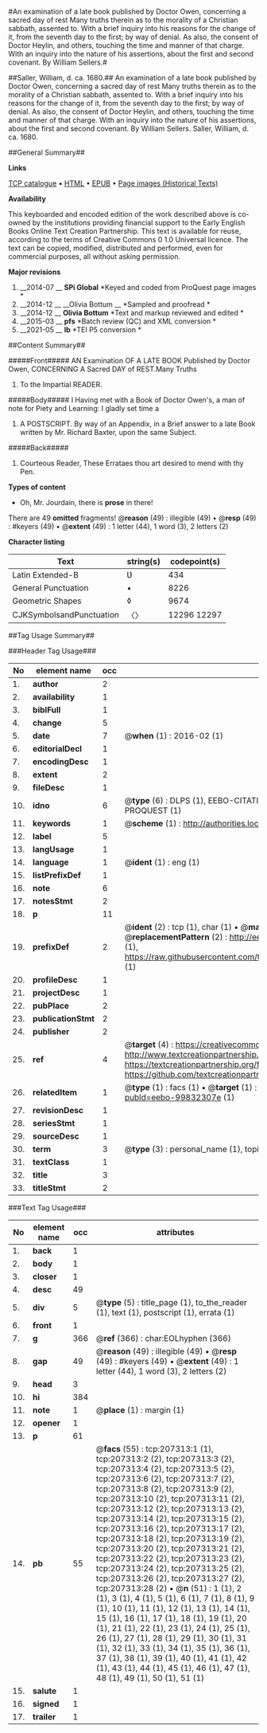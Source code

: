 #An examination of a late book published by Doctor Owen, concerning a sacred day of rest Many truths therein as to the morality of a Christian sabbath, assented to. With a brief inquiry into his reasons for the change of it, from the seventh day to the first; by way of denial. As also, the consent of Doctor Heylin, and others, touching the time and manner of that charge. With an inquiry into the nature of his assertions, about the first and second covenant. By William Sellers.#

##Saller, William, d. ca. 1680.##
An examination of a late book published by Doctor Owen, concerning a sacred day of rest Many truths therein as to the morality of a Christian sabbath, assented to. With a brief inquiry into his reasons for the change of it, from the seventh day to the first; by way of denial. As also, the consent of Doctor Heylin, and others, touching the time and manner of that charge. With an inquiry into the nature of his assertions, about the first and second covenant. By William Sellers.
Saller, William, d. ca. 1680.

##General Summary##

**Links**

[TCP catalogue](http://www.ota.ox.ac.uk/tcp/)  • 
[HTML](http://tei.it.ox.ac.uk/tcp/Texts-HTML/free/B29/B29258.html)  • 
[EPUB](http://tei.it.ox.ac.uk/tcp/Texts-EPUB/free/B29/B29258.epub) • 
[Page images (Historical Texts)](https://historicaltexts.jisc.ac.uk/eebo-99832307e)

**Availability**

This keyboarded and encoded edition of the work described above is co-owned by the
    institutions providing financial support to the Early English Books Online Text Creation
    Partnership. This text is available for reuse, according to the terms of  Creative Commons 0 1.0 Universal
    licence. The text can be copied, modified, distributed and performed, even for commercial
    purposes, all without asking permission.

**Major revisions**

1. __2014-07 __ __SPi Global__ *Keyed and coded from ProQuest page images *
1. __2014-12 __ __Olivia Bottum __ *Sampled and proofread *
1. __2014-12 __ __Olivia Bottum__ *Text and markup reviewed and edited *
1. __2015-03 __ __pfs__ *Batch review (QC) and XML conversion *
1. __2021-05 __ __lb__ *TEI P5 conversion *

##Content Summary##

#####Front#####
AN Examination OF A LATE BOOK Published by Doctor Owen, CONCERNING A Sacred DAY of REST.Many Truths 
1. To the Impartial READER.

#####Body#####
I Having met with a Book of Doctor Owen's, a man of note for Piety and Learning: I gladly set time a
1. A POSTSCRIPT. By way of an Appendix, in a Brief answer to a late Book written by Mr. Richard Baxter, upon the same Subject.

#####Back#####

1. Courteous Reader, These Errataes thou art desired to mend with thy Pen.

**Types of content**

  * Oh, Mr. Jourdain, there is **prose** in there!

There are 49 **omitted** fragments! 
 @__reason__ (49) : illegible (49)  •  @__resp__ (49) : #keyers (49)  •  @__extent__ (49) : 1 letter (44), 1 word (3), 2 letters (2)

**Character listing**


|Text|string(s)|codepoint(s)|
|---|---|---|
|Latin Extended-B|Ʋ|434|
|General Punctuation|•|8226|
|Geometric Shapes|◊|9674|
|CJKSymbolsandPunctuation|〈〉|12296 12297|

##Tag Usage Summary##

###Header Tag Usage###

|No|element name|occ|attributes|
|---|---|---|---|
|1.|__author__|2||
|2.|__availability__|1||
|3.|__biblFull__|1||
|4.|__change__|5||
|5.|__date__|7| @__when__ (1) : 2016-02 (1)|
|6.|__editorialDecl__|1||
|7.|__encodingDesc__|1||
|8.|__extent__|2||
|9.|__fileDesc__|1||
|10.|__idno__|6| @__type__ (6) : DLPS (1), EEBO-CITATION (1), VID (1), EEBO-PROQUEST (1), STC (1), PROQUEST (1)|
|11.|__keywords__|1| @__scheme__ (1) : http://authorities.loc.gov/ (1)|
|12.|__label__|5||
|13.|__langUsage__|1||
|14.|__language__|1| @__ident__ (1) : eng (1)|
|15.|__listPrefixDef__|1||
|16.|__note__|6||
|17.|__notesStmt__|2||
|18.|__p__|11||
|19.|__prefixDef__|2| @__ident__ (2) : tcp (1), char (1)  •  @__matchPattern__ (2) : ([0-9\-]+):([0-9IVX]+) (1), (.+) (1)  •  @__replacementPattern__ (2) : http://eebo.chadwyck.com/downloadtiff?vid=$1&page=$2 (1), https://raw.githubusercontent.com/textcreationpartnership/Texts/master/tcpchars.xml#$1 (1)|
|20.|__profileDesc__|1||
|21.|__projectDesc__|1||
|22.|__pubPlace__|2||
|23.|__publicationStmt__|2||
|24.|__publisher__|2||
|25.|__ref__|4| @__target__ (4) : https://creativecommons.org/publicdomain/zero/1.0/ (1), http://www.textcreationpartnership.org/docs/. (1), https://textcreationpartnership.org/faq/#faq05 (1), https://github.com/textcreationpartnership (1)|
|26.|__relatedItem__|1| @__type__ (1) : facs (1)  •  @__target__ (1) : https://data.historicaltexts.jisc.ac.uk/view?pubId=eebo-99832307e (1)|
|27.|__revisionDesc__|1||
|28.|__seriesStmt__|1||
|29.|__sourceDesc__|1||
|30.|__term__|3| @__type__ (3) : personal_name (1), topical_term (2)|
|31.|__textClass__|1||
|32.|__title__|3||
|33.|__titleStmt__|2||


###Text Tag Usage###

|No|element name|occ|attributes|
|---|---|---|---|
|1.|__back__|1||
|2.|__body__|1||
|3.|__closer__|1||
|4.|__desc__|49||
|5.|__div__|5| @__type__ (5) : title_page (1), to_the_reader (1), text (1), postscript (1), errata (1)|
|6.|__front__|1||
|7.|__g__|366| @__ref__ (366) : char:EOLhyphen (366)|
|8.|__gap__|49| @__reason__ (49) : illegible (49)  •  @__resp__ (49) : #keyers (49)  •  @__extent__ (49) : 1 letter (44), 1 word (3), 2 letters (2)|
|9.|__head__|3||
|10.|__hi__|384||
|11.|__note__|1| @__place__ (1) : margin (1)|
|12.|__opener__|1||
|13.|__p__|61||
|14.|__pb__|55| @__facs__ (55) : tcp:207313:1 (1), tcp:207313:2 (2), tcp:207313:3 (2), tcp:207313:4 (2), tcp:207313:5 (2), tcp:207313:6 (2), tcp:207313:7 (2), tcp:207313:8 (2), tcp:207313:9 (2), tcp:207313:10 (2), tcp:207313:11 (2), tcp:207313:12 (2), tcp:207313:13 (2), tcp:207313:14 (2), tcp:207313:15 (2), tcp:207313:16 (2), tcp:207313:17 (2), tcp:207313:18 (2), tcp:207313:19 (2), tcp:207313:20 (2), tcp:207313:21 (2), tcp:207313:22 (2), tcp:207313:23 (2), tcp:207313:24 (2), tcp:207313:25 (2), tcp:207313:26 (2), tcp:207313:27 (2), tcp:207313:28 (2)  •  @__n__ (51) : 1 (1), 2 (1), 3 (1), 4 (1), 5 (1), 6 (1), 7 (1), 8 (1), 9 (1), 10 (1), 11 (1), 12 (1), 13 (1), 14 (1), 15 (1), 16 (1), 17 (1), 18 (1), 19 (1), 20 (1), 21 (1), 22 (1), 23 (1), 24 (1), 25 (1), 26 (1), 27 (1), 28 (1), 29 (1), 30 (1), 31 (1), 32 (1), 33 (1), 34 (1), 35 (1), 36 (1), 37 (1), 38 (1), 39 (1), 40 (1), 41 (1), 42 (1), 43 (1), 44 (1), 45 (1), 46 (1), 47 (1), 48 (1), 49 (1), 50 (1), 51 (1)|
|15.|__salute__|1||
|16.|__signed__|1||
|17.|__trailer__|1||

